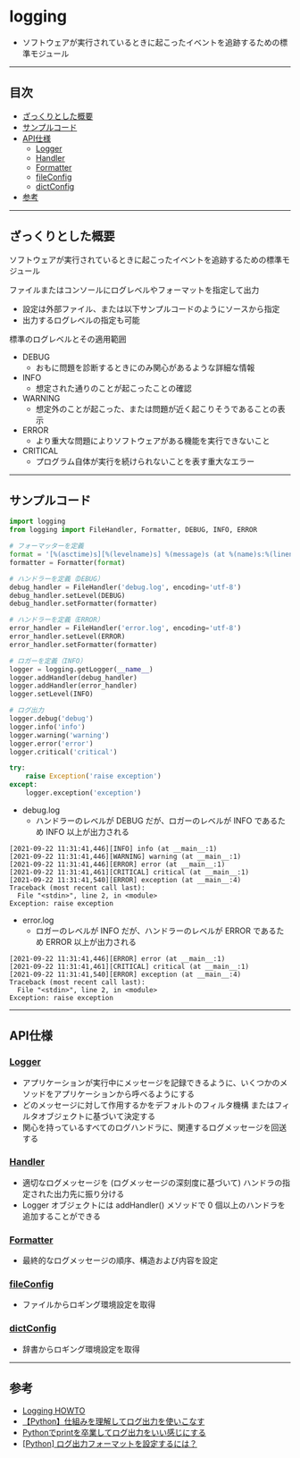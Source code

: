 # logging
- ソフトウェアが実行されているときに起こったイベントを追跡するための標準モジュール

***
## 目次
- [ざっくりとした概要](#ざっくりとした概要)
- [サンプルコード](#サンプルコード)
- [API仕様](#api仕様)
  - [Logger](#logger)
  - [Handler](#handler)
  - [Formatter](#formatter)
  - [fileConfig](#fileconfig)
  - [dictConfig](#dictconfig)
- [参考](#参考)

***
## ざっくりとした概要
ソフトウェアが実行されているときに起こったイベントを追跡するための標準モジュール

ファイルまたはコンソールにログレベルやフォーマットを指定して出力
- 設定は外部ファイル、または以下サンプルコードのようにソースから指定
- 出力するログレベルの指定も可能

標準のログレベルとその適用範囲
- DEBUG
  - おもに問題を診断するときにのみ関心があるような詳細な情報
- INFO
  - 想定された通りのことが起こったことの確認
- WARNING
  - 想定外のことが起こった、または問題が近く起こりそうであることの表示
- ERROR
  - より重大な問題によりソフトウェアがある機能を実行できないこと
- CRITICAL
  - プログラム自体が実行を続けられないことを表す重大なエラー

***
## サンプルコード
``` python
import logging
from logging import FileHandler, Formatter, DEBUG, INFO, ERROR

# フォーマッターを定義
format = '[%(asctime)s][%(levelname)s] %(message)s (at %(name)s:%(lineno)s)'
formatter = Formatter(format)

# ハンドラーを定義（DEBUG）
debug_handler = FileHandler('debug.log', encoding='utf-8')
debug_handler.setLevel(DEBUG)
debug_handler.setFormatter(formatter)

# ハンドラーを定義（ERROR）
error_handler = FileHandler('error.log', encoding='utf-8')
error_handler.setLevel(ERROR)
error_handler.setFormatter(formatter)

# ロガーを定義（INFO）
logger = logging.getLogger(__name__)
logger.addHandler(debug_handler)
logger.addHandler(error_handler)
logger.setLevel(INFO)

# ログ出力
logger.debug('debug')
logger.info('info')
logger.warning('warning')
logger.error('error')
logger.critical('critical')

try:
    raise Exception('raise exception')
except:
    logger.exception('exception')
```
- debug.log
  - ハンドラーのレベルが DEBUG だが、ロガーのレベルが INFO であるため INFO 以上が出力される
``` log
[2021-09-22 11:31:41,446][INFO] info (at __main__:1)
[2021-09-22 11:31:41,446][WARNING] warning (at __main__:1)
[2021-09-22 11:31:41,446][ERROR] error (at __main__:1)
[2021-09-22 11:31:41,461][CRITICAL] critical (at __main__:1)
[2021-09-22 11:31:41,540][ERROR] exception (at __main__:4)
Traceback (most recent call last):
  File "<stdin>", line 2, in <module>
Exception: raise exception
```
- error.log
  - ロガーのレベルが INFO だが、ハンドラーのレベルが ERROR であるため ERROR 以上が出力される
``` log
[2021-09-22 11:31:41,446][ERROR] error (at __main__:1)
[2021-09-22 11:31:41,461][CRITICAL] critical (at __main__:1)
[2021-09-22 11:31:41,540][ERROR] exception (at __main__:4)
Traceback (most recent call last):
  File "<stdin>", line 2, in <module>
Exception: raise exception
```

***
## API仕様
### [Logger](https://docs.python.org/ja/3/library/logging.html#logging.Logger)
- アプリケーションが実行中にメッセージを記録できるように、いくつかのメソッドをアプリケーションから呼べるようにする
- どのメッセージに対して作用するかをデフォルトのフィルタ機構 またはフィルタオブジェクトに基づいて決定する
- 関心を持っているすべてのログハンドラに、関連するログメッセージを回送する

### [Handler](https://docs.python.org/ja/3/library/logging.html#logging.Handler)
- 適切なログメッセージを (ログメッセージの深刻度に基づいて) ハンドラの指定された出力先に振り分ける 
- Logger オブジェクトには addHandler() メソッドで 0 個以上のハンドラを追加することができる

### [Formatter](https://docs.python.org/ja/3/library/logging.html#logging.Formatter)
- 最終的なログメッセージの順序、構造および内容を設定

### [fileConfig](https://docs.python.org/ja/3/library/logging.config.html#logging.config.fileConfig)
- ファイルからロギング環境設定を取得

### [dictConfig](https://docs.python.org/ja/3/library/logging.config.html#logging.config.dictConfig)
- 辞書からロギング環境設定を取得

***
## 参考
- [Logging HOWTO](https://docs.python.org/ja/3/howto/logging.html)
- [【Python】仕組みを理解してログ出力を使いこなす](https://hackers-high.com/python/logging-overview/)
- [Pythonでprintを卒業してログ出力をいい感じにする](https://qiita.com/FukuharaYohei/items/92795107032c8c0bfd19)
- [[Python] ログ出力フォーマットを設定するには？](https://blog.hiros-dot.net/?p=10328)
